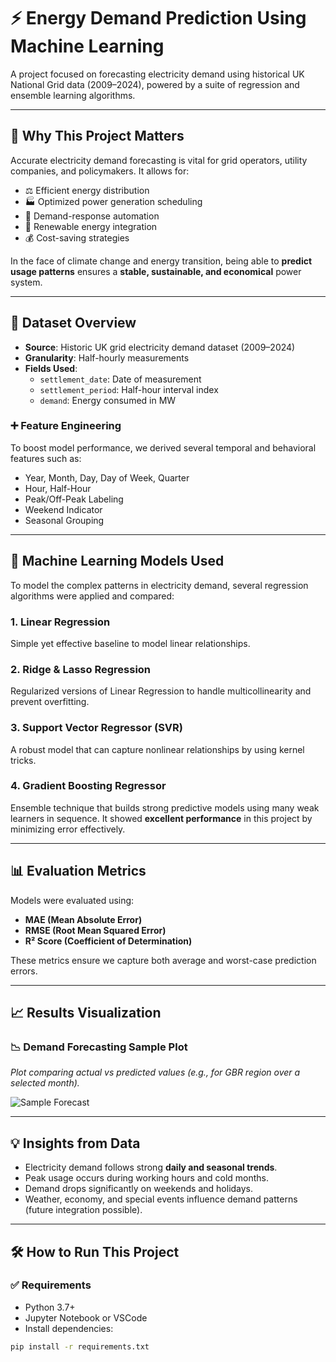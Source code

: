 # ⚡ Energy Demand Prediction Using Machine Learning

A project focused on forecasting electricity demand using historical UK National Grid data (2009–2024), powered by a suite of regression and ensemble learning algorithms.

---

## 📌 Why This Project Matters

Accurate electricity demand forecasting is vital for grid operators, utility companies, and policymakers. It allows for:

- ⚖️ Efficient energy distribution
- 🏭 Optimized power generation scheduling
- 🧠 Demand-response automation
- 🌱 Renewable energy integration
- 💰 Cost-saving strategies

In the face of climate change and energy transition, being able to **predict usage patterns** ensures a **stable, sustainable, and economical** power system.

---

## 📂 Dataset Overview

- **Source**: Historic UK grid electricity demand dataset (2009–2024)
- **Granularity**: Half-hourly measurements
- **Fields Used**:
  - `settlement_date`: Date of measurement
  - `settlement_period`: Half-hour interval index
  - `demand`: Energy consumed in MW

### ➕ Feature Engineering

To boost model performance, we derived several temporal and behavioral features such as:
- Year, Month, Day, Day of Week, Quarter
- Hour, Half-Hour
- Peak/Off-Peak Labeling
- Weekend Indicator
- Seasonal Grouping

---

## 🧠 Machine Learning Models Used

To model the complex patterns in electricity demand, several regression algorithms were applied and compared:

### 1. **Linear Regression**  
Simple yet effective baseline to model linear relationships.

### 2. **Ridge & Lasso Regression**  
Regularized versions of Linear Regression to handle multicollinearity and prevent overfitting.

### 3. **Support Vector Regressor (SVR)**  
A robust model that can capture nonlinear relationships by using kernel tricks.

### 4. **Gradient Boosting Regressor**  
Ensemble technique that builds strong predictive models using many weak learners in sequence. It showed **excellent performance** in this project by minimizing error effectively.

---

## 📊 Evaluation Metrics

Models were evaluated using:

- **MAE (Mean Absolute Error)**
- **RMSE (Root Mean Squared Error)**
- **R² Score (Coefficient of Determination)**

These metrics ensure we capture both average and worst-case prediction errors.

---

## 📈 Results Visualization

### 📉 Demand Forecasting Sample Plot

*Plot comparing actual vs predicted values (e.g., for GBR region over a selected month).*

![Sample Forecast](results/sample_forecast.png)

---

## 💡 Insights from Data

- Electricity demand follows strong **daily and seasonal trends**.
- Peak usage occurs during working hours and cold months.
- Demand drops significantly on weekends and holidays.
- Weather, economy, and special events influence demand patterns (future integration possible).

---

## 🛠 How to Run This Project

### ✅ Requirements

- Python 3.7+
- Jupyter Notebook or VSCode
- Install dependencies:

```bash
pip install -r requirements.txt
